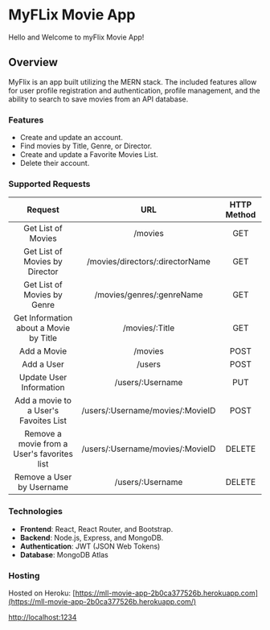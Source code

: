 
# MyFLix Movie App

Hello and Welcome to myFlix Movie App!


## Overview

MyFlix is an app built utilizing the MERN stack. The included features allow for user profile registration and authentication, profile management, and the ability to search to save movies from an API database.

### Features

* Create and update an account.  
* Find movies by Title, Genre, or Director.  
* Create and update a Favorite Movies List.  
* Delete their account. 


### Supported Requests
|                   Request                   |                URL               | HTTP Method |
|:-------------------------------------------:|:--------------------------------:|:-----------:|
| Get List of Movies                          | /movies                          | GET         |
| Get List of Movies by Director              | /movies/directors/:directorName  | GET         |
| Get List of Movies by Genre                 | /movies/genres/:genreName        | GET         |
| Get Information about a Movie by Title      | /movies/:Title                   | GET         |
| Add a Movie                                 | /movies                          | POST        |
| Add a User                                  | /users                           | POST        |
| Update User Information                     | /users/:Username                 | PUT         |
| Add a movie to a User's Favoites List       | /users/:Username/movies/:MovieID | POST        |
| Remove a movie from a User's favorites list | /users/:Username/movies/:MovieID | DELETE      |
| Remove a User by Username                   | /users/:Username                 | DELETE      |

### Technologies 

* **Frontend**: React, React Router, and Bootstrap.  
* **Backend**: Node.js, Express, and MongoDB.  
* **Authentication**: JWT (JSON Web Tokens)
* **Database**: MongoDB Atlas

### Hosting
  
Hosted on Heroku: [https://mll-movie-app-2b0ca377526b.herokuapp.com](https://mll-movie-app-2b0ca377526b.herokuapp.com/)

[http://localhost:1234](http://localhost:1234)
